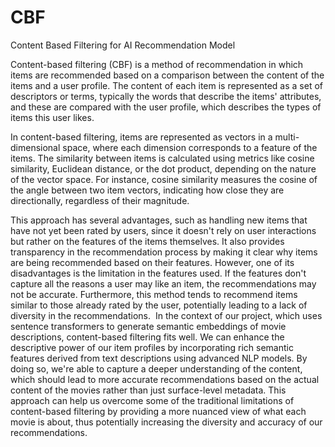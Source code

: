 # CBF
Content Based Filtering for AI Recommendation Model

Content-based filtering (CBF) is a method of recommendation in which items are recommended based on a comparison between the content of the items and a user profile. The content of each item is represented as a set of descriptors or terms, typically the words that describe the items' attributes, and these are compared with the user profile, which describes the types of items this user likes.

In content-based filtering, items are represented as vectors in a multi-dimensional space, where each dimension corresponds to a feature of the items. The similarity between items is calculated using metrics like cosine similarity, Euclidean distance, or the dot product, depending on the nature of the vector space. For instance, cosine similarity measures the cosine of the angle between two item vectors, indicating how close they are directionally, regardless of their magnitude​.

This approach has several advantages, such as handling new items that have not yet been rated by users, since it doesn't rely on user interactions but rather on the features of the items themselves. It also provides transparency in the recommendation process by making it clear why items are being recommended based on their features. However, one of its disadvantages is the limitation in the features used. If the features don't capture all the reasons a user may like an item, the recommendations may not be accurate. Furthermore, this method tends to recommend items similar to those already rated by the user, potentially leading to a lack of diversity in the recommendations​.
​
In the context of our project, which uses sentence transformers to generate semantic embeddings of movie descriptions, content-based filtering fits well. We can enhance the descriptive power of our item profiles by incorporating rich semantic features derived from text descriptions using advanced NLP models. By doing so, we're able to capture a deeper understanding of the content, which should lead to more accurate recommendations based on the actual content of the movies rather than just surface-level metadata. This approach can help us overcome some of the traditional limitations of content-based filtering by providing a more nuanced view of what each movie is about, thus potentially increasing the diversity and accuracy of our recommendations.
